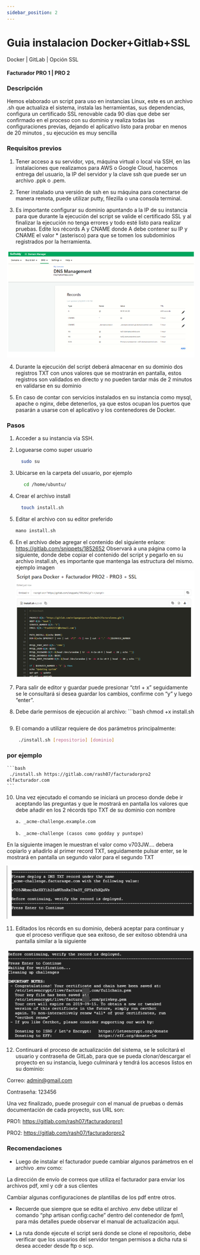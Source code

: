 ```yaml
---
sidebar_position: 2
---
```


# Guia instalacion Docker+Gitlab+SSL
Docker | GitLab | Opción SSL

#### Facturador PRO 1 | PRO 2

### Descripción
   Hemos elaborado un script para uso en instancias Linux, este es un archivo .sh que actualiza el sistema, instala las herramientas, sus dependencias, configura un certificado SSL renovable cada 90 días que debe ser confirmado en el proceso con su dominio y realiza todas las configuraciones previas, dejando el aplicativo listo para probar en menos de 20 minutos , su ejecución es muy sencilla

### Requisitos previos

  1. Tener acceso a su servidor, vps, máquina virtual o local via SSH, en las instalaciones que realizamos para AWS o Google Cloud, hacemos entrega del usuario, la IP del servidor y la clave ssh que puede ser un archivo .ppk o .pem.

  2. Tener instalado una versión de ssh en su máquina para conectarse de manera remota, puede utilizar putty, filezilla o una consola terminal.

  3.  Es importante configurar su dominio apuntando a la IP de su instancia para que durante la ejecución del script se valide el certificado SSL y al finalizar la ejecución no tenga errores y todo esté listo para realizar pruebas. Edite los récords A y CNAME donde A debe contener su IP y CNAME el valor * (asterisco) para que se tomen los subdominios registrados por la herramienta.

  ![Alt text](image-4.png)

 

  4. Durante la ejecución del script deberá almacenar en su dominio dos registros TXT con unos valores que se mostrarán en pantalla, estos registros son validados en directo y no pueden tardar más de 2 minutos en validarse en su dominio

  5.  En caso de contar con servicios instalados en su instancia como mysql, apache o nginx, debe detenerlos, ya que estos ocupan los puertos que pasarán a usarse con el aplicativo y los contenedores de Docker.

### Pasos
1. Acceder a su instancia vía SSH.
2. Loguearse como super usuario
    ```bash
      sudo su
    ```
  
3. Ubicarse en la carpeta del usuario, por ejemplo
    ```bash
       cd /home/ubuntu/
     ```
4. Crear el archivo install
     ```bash
       touch install.sh
     ```
5. Editar el archivo con su editor preferido
      ```bash
      mano install.sh
     ```
6. En el archivo debe agregar el contenido del siguiente enlace: https://gitlab.com/snippets/1852652 Observará a una página como la siguiente, donde debe copiar el contenido del script y pegarlo en su archivo install.sh, es importante que mantenga las estructura del mismo.
ejemplo imagen
![Alt text](image-5.png)


7. Para salir de editor y guardar puede presionar “ctrl + x” seguidamente se le consultará si desea guardar los cambios, confirme con “y” y luego “enter”.

8. Debe darle permisos de ejecución al archivo:
       ```bash
      chmod +x install.sh
     ```

9. El comando a utilizar requiere de dos parámetros principalmente:
     ```bash
      ./install.sh [repositorio] [dominio]
     ```

### por ejemplo
    ```bash
     ./install.sh https://gitlab.com/rash07/facturadorpro2 elfacturador.com
    ```



10. Una vez ejecutado el comando se iniciará un proceso donde debe ir aceptando las preguntas y que le mostrará en pantalla los valores que debe añadir en los 2 récords tipo TXT de su dominio con nombre

        a. _acme-challenge.example.com

        b. _acme-challenge (casos como godday y puntope)

  En la siguiente imagen le muestran el valor como v703JW.... debera copiarlo y añadirlo al primer record TXT, seguidamente pulsar enter, se le mostrará en pantalla un segundo valor para el segundo TXT

![Alt text](image-6.png)

11. Editados los récords en su dominio, deberá aceptar para continuar y que el proceso verifique que sea exitoso, de ser exitoso obtendrá una pantalla similar a la siguiente

![Alt text](image-7.png)

12. Continuará el proceso de actualización del sistema, se le solicitará el usuario y contraseña de GitLab, para que se pueda clonar/descargar el proyecto en su instancia, luego culminará y tendrá los accesos listos en su dominio:

Correo: admin@gmail.com

Contraseña: 123456

Una vez finalizado, puede proseguir con el manual de pruebas o demás documentación de cada proyecto, sus URL son:

PRO1: https://gitlab.com/rash07/facturadorpro1

PRO2: https://gitlab.com/rash07/facturadorpro2

### Recomendaciones
- Luego de instalar el facturador puede cambiar algunos parámetros en el archivo .env como:

 La dirección de envío de correos que utiliza el facturador para enviar los archivos pdf, xml y cdr a sus clientes
 
 Cambiar algunas configuraciones de plantillas de los pdf entre otros.

- Recuerde que siempre que se edita el archivo .env debe utilizar el comando “php artisan config:cache” dentro del contenedor de fpm1, para más detalles puede observar el manual de actualización aqui.

- La ruta donde ejecute el script será donde se clone el repositorio, debe verificar que los usuarios del servidor tengan permisos a dicha ruta si desea acceder desde ftp o scp.